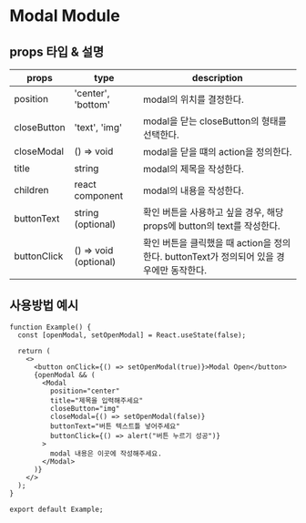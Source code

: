 # Modal Module

## props 타입 & 설명

| props       | type                  | description                                                                              |
| ----------- | --------------------- | ---------------------------------------------------------------------------------------- |
| position    | 'center', 'bottom'    | modal의 위치를 결정한다.                                                                 |
| closeButton | 'text', 'img'         | modal을 닫는 closeButton의 형태를 선택한다.                                              |
| closeModal  | () => void            | modal을 닫을 떄의 action을 정의한다.                                                     |
| title       | string                | modal의 제목을 작성한다.                                                                 |
| children    | react component       | modal의 내용을 작성한다.                                                                 |
| buttonText  | string (optional)     | 확인 버튼을 사용하고 싶을 경우, 해당 props에 button의 text를 작성한다.                   |
| buttonClick | () => void (optional) | 확인 버튼을 클릭했을 때 action을 정의한다. buttonText가 정의되어 있을 경우에만 동작한다. |

## 사용방법 예시

```tsx
function Example() {
  const [openModal, setOpenModal] = React.useState(false);

  return (
    <>
      <button onClick={() => setOpenModal(true)}>Modal Open</button>
      {openModal && (
        <Modal
          position="center"
          title="제목을 입력해주세요"
          closeButton="img"
          closeModal={() => setOpenModal(false)}
          buttonText="버튼 텍스트틀 넣어주세요"
          buttonClick={() => alert("버튼 누르기 성공")}
        >
          modal 내용은 이곳에 작성해주세요.
        </Modal>
      )}
    </>
  );
}

export default Example;
```
